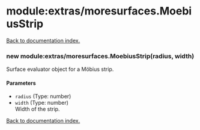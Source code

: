 # module:extras/moresurfaces.MoebiusStrip

[Back to documentation index.](index.md)

<a name='extras_moresurfaces.MoebiusStrip'></a>
### new module:extras/moresurfaces.MoebiusStrip(radius, width)

Surface evaluator object for a M&ouml;bius strip.

#### Parameters

* `radius` (Type: number)
* `width` (Type: number)<br>Width of the strip.

[Back to documentation index.](index.md)

